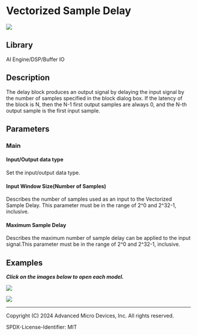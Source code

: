 # Vectorized Sample Delay
  
![](./Images/block.png)  

## Library

AI Engine/DSP/Buffer IO

## Description

The delay block produces an output signal by delaying the input signal by the number of samples specified in the block dialog box. If the latency of the block is N, then the N-1 first output samples are always 0, and the N-th output sample is the first input sample.

## Parameters

### Main  
#### Input/Output data type  
Set the input/output data type.


#### Input Window Size(Number of Samples)  
Describes the number of samples used as an input to the Vectorized Sample Delay. This parameter must be in the range of 2^0 and 2^32-1, inclusive.

#### Maximum Sample Delay  
Describes the maximum number of sample delay can be applied to the input signal.This parameter must be in the range of 2^0 and 2^32-1, inclusive.  

## Examples

***Click on the images below to open each model.***

[![](./Images/Vectorized_Sample_Delay_Ex1.png)](https://github.com/Xilinx/Vitis_Model_Composer/tree/2024.2/Examples/Block_Help/AIE/Vectorized_Sample_Delay_Ex1)

[![](./Images/Vectorized_Sample_Delay_Ex2.png)](https://github.com/Xilinx/Vitis_Model_Composer/tree/2024.2/Examples/Block_Help/AIE/Vectorized_Sample_Delay_Ex2)


--------------
Copyright (C) 2024 Advanced Micro Devices, Inc.
All rights reserved.

SPDX-License-Identifier: MIT
